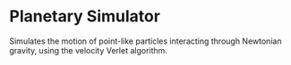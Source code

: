 # Planetary Simulator
Simulates the motion of point-like particles interacting through Newtonian gravity, using the velocity Verlet algorithm.
